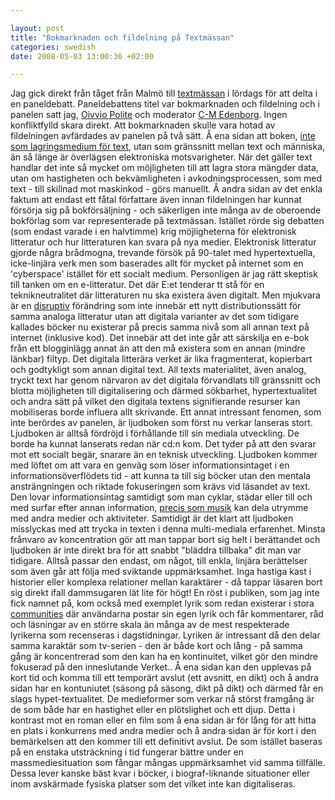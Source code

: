 ```yaml
--- 

layout: post
title: "Bokmarknaden och fildelning på Textmässan" 
categories: swedish 
date: 2008-05-03 13:00:36 +02:00 

---
```


Jag gick direkt från tåget från Malmö till [textmässan](http://www.textmassan.com/) i lördags för att delta i en paneldebatt. Paneldebattens titel var bokmarknaden och fildelning och i panelen satt jag, [Oivvio Polite](http://oivviosarkiv.polite.se/) och moderator [C-M Edenborg](http://www.vertigo.se). Ingen konfliktfylld skara direkt. Att bokmarknaden skulle vara hotad av fildelningen avfärdades av panelen på två sätt. Å ena sidan att boken, [inte som lagringsmedium för text](http://www.dn.se/DNet/jsp/polopoly.jsp?d=2207&a=763914), utan som gränssnitt mellan text och människa, än så länge är överlägsen elektroniska motsvarigheter. När det gäller text handlar det inte så mycket om möjligheten till att lagra stora mängder data, utan om hastigheten och bekvämligheten i avkodningsprocessen, som med text - till skillnad mot maskinkod - görs manuellt. Å andra sidan av det enkla faktum att endast ett fåtal författare även innan fildelningen har kunnat försörja sig på bokförsäljning - och säkerligen inte många av de oberoende bokförlag som var representerade på textmässan. Istället rörde sig debatten (som endast varade i en halvtimme) krig möjligheterna för elektronisk litteratur och hur litteraturen kan svara på nya medier. Elektronisk litteratur gjorde några brådmogna, trevande försök på 90-talet med hypertextuella, icke-linjära verk men som baserades allt för mycket på internet som en 'cyberspace' istället för ett socialt medium. Personligen är jag rätt skeptisk till tanken om en e-litteratur. Det där E:et tenderar tt stå för en teknikneutralitet där litteraturen nu ska existera även digitalt. Men mjukvara är en [disruptiv](http://www.blay.se/2008-04-10-ett-ackompanjemang-till-good-old.html) förändring som inte innebär ett nytt distributionssätt för samma analoga litteratur utan att digitala varianter av det som tidigare kallades böcker nu existerar på precis samma nivå som all annan text på internet (inklusive kod). Det innebär att det inte går att särskilja en e-bok från ett blogginlägg annat än att den må existera som en annan (mindre länkbar) filtyp. Det digitala litterära verket är lika fragmenterat, kopierbart och godtykligt som annan digital text. All texts materialitet, även analog, tryckt text har genom närvaron av det digitala förvandlats till gränssnitt och blotta möjligheten till digitalisering och därmed sökbarhet, hypertextualitet och andra sätt på vilket den digitala textens signifierande resurser kan mobiliseras borde influera allt skrivande. Ett annat intressant fenomen, som inte berördes av panelen, är ljudboken som först nu verkar lanseras stort. Ljudboken är alltså fördröjd i förhållande till sin mediala utveckling. De borde ha kunnat lanserats redan när cd:n kom. Det tyder på att den svarar mot ett socialt begär, snarare än en teknisk utveckling. Ljudboken kommer med löftet om att vara en genväg som löser informationsintaget i en informationsöverflödets tid - att kunna ta till sig böcker utan den mentala ansträngningen och riktade fokuseringen som krävs vid läsandet av text. Den lovar informationsintag samtidigt som man cyklar, städar eller till och med surfar efter annan information, [precis som musik](http://www.blay.se/2008-02-24-musikens-besattande-av-kroppen.html) kan dela utrymme med andra medier och aktiviteter. Samtidigt är det klart att ljudboken misslyckas med att trycka in texten i denna multi-mediala erfarenhet. Minsta frånvaro av koncentration gör att man tappar bort sig helt i berättandet och ljudboken är inte direkt bra för att snabbt "bläddra tillbaka" dit man var tidigare. Alltså passar den endast, om något, till enkla, linjära berättelser som även går att följa med sviktande uppmärksamhet. Inga hastiga kast i historier eller komplexa relationer mellan karaktärer - då tappar läsaren bort sig direkt ifall dammsugaren lät lite för högt! En röst i publiken, som jag inte fick namnet på, kom också med exemplet lyrik som redan existerar i stora [communities](http://www.sockerdricka.nu/) där användarna postar sin egen lyrik och får kommentarer, råd och läsningar av en större skala än många av de mest respekterade lyrikerna som recenseras i dagstidningar. Lyriken är intressant då den delar samma karaktär som tv-serien - den är både kort och lång - på samma gång är koncentrerad som den kan ha en kontinuitet, vilket gör den mindre fokuserad på den inneslutande Verket.. Å ena sidan kan den upplevas på kort tid och komma till ett temporärt avslut (ett avsnitt, en dikt) och å andra sidan har en kontuniutet (säsong på säsong, dikt på dikt) och därmed får en slags hypet-textualitet. De medieformer som verkar nå störst framgång är de som både har en hastighet eller en plötslighet och ett djup. Detta i kontrast mot en roman eller en film som å ena sidan är för lång för att hitta en plats i konkurrens med andra medier och å andra sidan är för kort i den bemärkelsen att den kommer till ett definitivt avslut. De som istället baseras på en enstaka utsträckning i tid fungerar bättre under en massmediesituation som fångar mångas uppmärksamhet vid samma tillfälle. Dessa lever kanske bäst kvar i böcker, i biograf-liknande situationer eller inom avskärmade fysiska platser som det vilket inte kan digitaliseras. 
